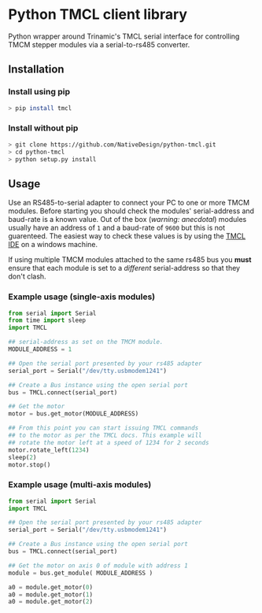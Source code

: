 Python TMCL client library
==========================

Python wrapper around Trinamic's TMCL serial interface for controlling TMCM stepper modules 
via a serial-to-rs485 converter.



Installation
------------

### Install using pip
```sh
> pip install tmcl
```

### Install without pip
```sh
> git clone https://github.com/NativeDesign/python-tmcl.git
> cd python-tmcl
> python setup.py install
```


Usage
-----

Use an RS485-to-serial adapter to connect your PC to one or more TMCM modules.
Before starting you should check the modules' serial-address and baud-rate is 
a known value. Out of the box (_warning: anecdotal_) modules usually have an address
of `1` and a baud-rate of `9600` but this is not guarenteed. The easiest way to check
these values is by using the [TMCL IDE][1] on a windows machine.

If using multiple TMCM modules attached to the same rs485 bus you __must__ ensure that
each module is set to a _different_ serial-address so that they don't clash.


### Example usage (single-axis modules)
```python
from serial import Serial
from time import sleep
import TMCL

## serial-address as set on the TMCM module.
MODULE_ADDRESS = 1

## Open the serial port presented by your rs485 adapter
serial_port = Serial("/dev/tty.usbmodem1241")

## Create a Bus instance using the open serial port
bus = TMCL.connect(serial_port)

## Get the motor
motor = bus.get_motor(MODULE_ADDRESS)

## From this point you can start issuing TMCL commands 
## to the motor as per the TMCL docs. This example will
## rotate the motor left at a speed of 1234 for 2 seconds
motor.rotate_left(1234)
sleep(2)
motor.stop()
```


### Example usage (multi-axis modules)
```python
from serial import Serial
import TMCL

## Open the serial port presented by your rs485 adapter
serial_port = Serial("/dev/tty.usbmodem1241")

## Create a Bus instance using the open serial port
bus = TMCL.connect(serial_port)

## Get the motor on axis 0 of module with address 1
module = bus.get_module( MODULE_ADDRESS )

a0 = module.get_motor(0)
a0 = module.get_motor(1)
a0 = module.get_motor(2)

```



[1]: https://www.trinamic.com/support/software/tmcl-ide/
